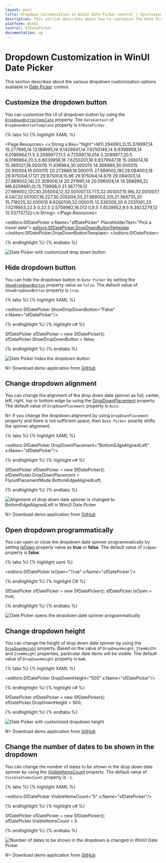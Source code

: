 ```yaml
---
layout: post
title: Dropdown Customization in WinUI Date Picker control | Syncfusion
description: This section describes about how to customize the Date Picker (SfDatePicker) control dropdown into WinUI application and its basic features.
platform: WinUI
control: SfDatePicker
documentation: ug
---
```


# Dropdown Customization in WinUI Date Picker

This section describes about the various dropdown customization options available in [Date Picker](https://help.syncfusion.com/cr/winui/Syncfusion.UI.Xaml.Editors.SfDatePicker.html) control.

## Customize the dropdown button

You can customize the UI of dropdown button by using the [`DropDownButtonTemplate`](https://help.syncfusion.com/cr/winui/Syncfusion.UI.Xaml.Editors.SfDropDownBase.html#Syncfusion_UI_Xaml_Editors_SfDropDownBase_DropDownButtonTemplate) property. The `DataContext` of `DropDownButtonTemplate` property is `SfDatePicker`.

{% tabs %}
{% highlight XAML %}

<Page.Resources>
    <x:String x:Key="flight">M11.294993,2L15.378997,14 15.277995,14 13.188995,14 9.1429941,14 7.6250149,14 6.9399958,14 6.0199964,11.5 3.2099977,11.5 4.725997,16.014 3.2099977,20.5 6.0199964,20.5 6.8039956,18 7.6250201,18 8.8379947,18 15.288014,18 15.365021,18.000015 11.436984,30.000015 14.368989,30.000015 20.100004,18.000015 20.273989,18.000015 27.989002,18C29.084003,18 29.975004,17.121 29.975004,15.96 29.975004,14.879 29.084003,14 27.989002,14L22.309006,14 20.211995,14 20.096004,14 14.368996,2z M8.6259891,0L15.719998,0 21.367719,12 27.989002,12C30.205004,12,32.001007,13.773,32.001007,15.96L32.001007,16.04C32.001007,18.227,30.205004,20,27.989002,20L21.366735,20 15.719025,32.000015 8.6260106,32.000015 12.536309,20 8.2531061,20 7.5219953,22.5 0,22.5 2.5709982,16.013 0,9.5 7.4539952,9.5 8.3923279,12 12.537137,12z</x:String>
</Page.Resources>

<editors:SfDatePicker
    x:Name="sfDatePicker"
    PlaceHolderText="Pick a travel date">
    <editors:SfDatePicker.DropDownButtonTemplate>
        <DataTemplate>
            <Grid>
                <Path
                    Width="20"
                    Height="20"
                    HorizontalAlignment="Center"
                    VerticalAlignment="Center"
                    Data="{StaticResource flight}"
                    Fill="{Binding Foreground, RelativeSource={RelativeSource Mode=TemplatedParent}}"
                    RenderTransformOrigin="0.5,0.5"
                    Stretch="Uniform" />
            </Grid>
        </DataTemplate>
    </editors:SfDatePicker.DropDownButtonTemplate>
</editors:SfDatePicker>

{% endhighlight %}
{% endtabs %}

![Date Picker with customized drop down button](Dropdown-Date-Spinner_images/DropDownButtonTemplate.png)

## Hide dropdown button

You can hide the dropdown button in `Date Picker` by setting the [`ShowDropDownButton`](https://help.syncfusion.com/cr/winui/Syncfusion.UI.Xaml.Editors.SfDropDownBase.html#Syncfusion_UI_Xaml_Editors_SfDropDownBase_ShowDropDownButton) property value as `false`. The default value of `ShowDropDownButton` property is `true`.

{% tabs %}
{% highlight XAML %}

<editors:SfDatePicker ShowDropDownButton="False" 
                      x:Name="sfDatePicker"/>

{% endhighlight %}
{% highlight c# %}

SfDatePicker sfDatePicker = new SfDatePicker();
sfDatePicker.ShowDropDownButton = false;

{% endhighlight %}
{% endtabs %}

![Date Picker hides the dropdown button](Dropdown-Date-Spinner_images/ShowDropDownButton.png)

N> Download demo application from [GitHub](https://github.com/SyncfusionExamples/syncfusion-winui-tools-datepicker-examples/blob/main/Samples/ViewAndItemCustomization)

## Change dropdown alignment

You can change the alignment of the drop down date spinner as full, center, left, right, top or bottom edge by using the [DropDownPlacement](https://help.syncfusion.com/cr/winui/Syncfusion.UI.Xaml.Editors.SfDropDownBase.html#Syncfusion_UI_Xaml_Editors_SfDropDownBase_DropDownPlacement) property. The default value of `DropDownPlacement` property is `Auto`.

N> If you change the dropdown alignment by using `DropDownPlacement` property and there is not sufficient space, then `Date Picker` smartly shifts the spinner alignment.

{% tabs %}
{% highlight XAML %}

<editors:SfDatePicker DropDownPlacement="BottomEdgeAlignedLeft" 
                      x:Name="sfDatePicker"/>

{% endhighlight %}
{% highlight c# %}

SfDatePicker sfDatePicker = new SfDatePicker();
sfDatePicker.DropDownPlacement = FlyoutPlacementMode.BottomEdgeAlignedLeft;

{% endhighlight %}
{% endtabs %}

![Alignment of drop down date spinner is changed to BottomEdgeAlignedLeft in WinUI Date Picker](Dropdown-Date-Spinner_images/DropDownPlacement.png)

N> Download demo application from [GitHub](https://github.com/SyncfusionExamples/syncfusion-winui-tools-datepicker-examples/blob/main/Samples/ViewAndItemCustomization)

## Open dropdown programmatically

You can open or close the dropdown date spinner programmatically by setting [IsOpen](https://help.syncfusion.com/cr/winui/Syncfusion.UI.Xaml.Editors.SfDatePicker.html#Syncfusion_UI_Xaml_Editors_SfDatePicker_SelectedDate) property value as **true** or **false**. The default value of `IsOpen` property is **false**.

{% tabs %}
{% highlight xaml %}

<editors:SfDatePicker IsOpen="True"
                      x:Name="sfDatePicker"/>

{% endhighlight %}
{% highlight C# %}

SfDatePicker sfDatePicker = new SfDatePicker();
sfDatePicker.IsOpen = true;

{% endhighlight %}
{% endtabs %}

![Date Picker opens the dropdown date spinner programmatically](Dropdown-Date-Spinner_images/IsOpen.png)

## Change dropdown height

You can change the height of drop down date spinner by using the [`DropDownHeight`](https://help.syncfusion.com/cr/winui/Syncfusion.UI.Xaml.Editors.SfDropDownBase.html#Syncfusion_UI_Xaml_Editors_SfDropDownBase_DropDownHeight) property. Based on the value of `DropDownHeight`, `ItemWidth` and `ItemHeight` properties, particular date items will be visible. The default value of `DropDownHeight` property is `NaN`.

{% tabs %}
{% highlight XAML %}

<editors:SfDatePicker DropDownHeight="500"
                      x:Name="sfDatePicker"/>

{% endhighlight %}
{% highlight c# %}

SfDatePicker sfDatePicker = new SfDatePicker();
sfDatePicker.DropDownHeight = 500;

{% endhighlight %}
{% endtabs %}

![Date Picker with customized dropdown height](Dropdown-Date-Spinner_images/DropDownHeight.png)

N> Download demo application from [GitHub](https://github.com/SyncfusionExamples/syncfusion-winui-tools-datepicker-examples/blob/main/Samples/ViewAndItemCustomization)

## Change the number of dates to be shown in the dropdown

You can change the number of dates to be shown in the drop down date spinner by using the [VisibleItemsCount](https://help.syncfusion.com/cr/winui/Syncfusion.UI.Xaml.Editors.SfDatePicker.html#Syncfusion_UI_Xaml_Editors_SfDatePicker_VisibleItemsCount) property. The default value of `VisibleItemsCount` property is `-1`.

{% tabs %}
{% highlight XAML %}

<editors:SfDatePicker VisibleItemsCount="5" 
                      x:Name="sfDatePicker"/>

{% endhighlight %}
{% highlight c# %}

SfDatePicker sfDatePicker = new SfDatePicker();
sfDatePicker.VisibleItemsCount = 5

{% endhighlight %}
{% endtabs %}

![Number of dates to be shown in the dropdown is changed in WinUI Date Picker](Dropdown-Date-Spinner_images/VisibleItemsCount.png)

N> Download demo application from [GitHub](https://github.com/SyncfusionExamples/syncfusion-winui-tools-datepicker-examples/blob/main/Samples/DateRestriction)
